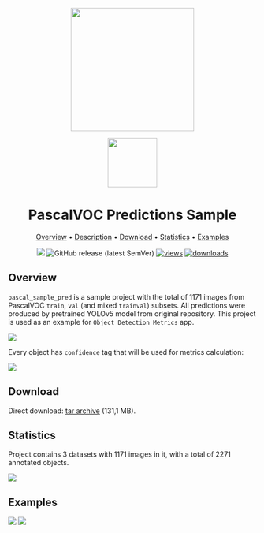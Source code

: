 <div align="center" markdown> 

<img src="https://i.imgur.com/UdBujFN.png" width="250"/> <br>

<img src="https://i.imgur.com/ufqrFeK.png" width="100"/> 

# PascalVOC Predictions Sample  

<p align="center">

  <a href="#overview">Overview</a> •
  <a href="#description">Description</a> •
  <a href="#download">Download</a> •
  <a href="#statistics">Statistics</a> •
  <a href="#examples">Examples</a>
</p>

[![](https://img.shields.io/badge/slack-chat-green.svg?logo=slack)](https://supervise.ly/slack) 
![GitHub release (latest SemVer)](https://img.shields.io/github/v/release/supervisely-ecosystem/lemons-annotated)
[![views](https://app.supervise.ly/public/api/v3/ecosystem.counters?repo=supervisely-ecosystem/lemons-annotated&counter=views&label=views)](https://supervise.ly)
[![downloads](https://app.supervise.ly/public/api/v3/ecosystem.counters?repo=supervisely-ecosystem/lemons-annotated&counter=downloads&label=downloads)](https://supervise.ly)
</div>



## Overview 

 `pascal_sample_pred` is a sample project with the total of 1171 images from PascalVOC `train`, `val` (and mixed `trainval`) subsets. All predictions were produced by pretrained YOLOv5 model from original repository. This project is used as an example for `Object Detection Metrics` app.

![](https://i.imgur.com/wYzYJ2V.png)

Every object has `confidence` tag that will be used for metrics calculation:

![](https://i.imgur.com/3CWLam5.png)


## Download

Direct download: [tar archive](https://cloud.enterprise.deepsystems.io/s/geOhYVf3Tfty8Hq/download) (131,1 MB).

## Statistics

Project contains 3 datasets with 1171 images in it, with a total of 2271 annotated objects. 

![](https://i.imgur.com/iGOycU9.png)

## Examples

![](https://i.imgur.com/Tl4Hu0c.png) ![](https://i.imgur.com/ovwTB0u.png) 

